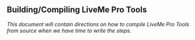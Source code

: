 ## Building/Compiling LiveMe Pro Tools

*This document will contain directions on how to compile LiveMe Pro Tools from source when we have time to write the steps.*
